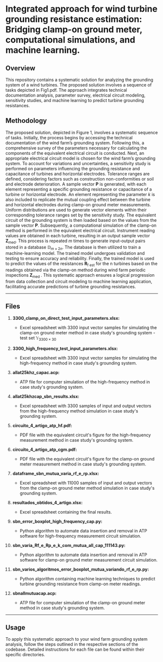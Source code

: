 # Integrated approach for wind turbine grounding resistance estimation: Bridging clamp-on ground meter, computational simulations, and machine learning.

## Overview
This repository contains a systematic solution for analyzing the grounding system of a wind turbines. The proposed solution involves a sequence of tasks depicted in Fig1.pdf. The approach integrates technical documentation analysis, parameter survey, electrical circuit modeling, sensitivity studies, and machine learning to predict turbine grounding resistances.

## Methodology

The proposed solution, depicted in Figure 1, involves a systematic sequence of tasks. Initially, the process begins by accessing the technical documentation of the wind farm’s grounding system. Following this, a comprehensive survey of the parameters necessary for calculating the components of the equivalent electrical circuit is conducted. Next, an appropriate electrical circuit model is chosen for the wind farm’s grounding system. To account for variations and uncertainties, a sensitivity study is performed on parameters influencing the grounding resistance and capacitance of turbines and horizontal electrodes. Tolerance ranges are defined, considering factors such as construction non-conformities or soil and electrode deterioration. A sample vector $\textbf{P}$ is generated, with each element representing a specific grounding resistance or capacitance of a turbine or horizontal electrode. An element representing the parameter $k$ is also included to replicate the mutual coupling effect between the turbine and horizontal electrodes during clamp-on ground meter measurements. Uniform distributions are used to generate vector elements within their corresponding tolerance ranges set by the sensitivity study. The equivalent circuit of the grounding system is then loaded based on the values from the sample vector $\textbf{P}$. Subsequently, a computational simulation of the clamp-on method is performed in the equivalent electrical circuit. Instrument reading values are obtained in each turbine, resulting in an output sample vector **Z**<sub>med</sub>. This process is repeated $m$ times to generate input-output pairs stored in a database $\mathbb{D}_{m\times2n}$. The database is then utilized to train a machine-learning model. The trained model undergoes validation and testing to ensure accuracy and reliability. Finally, the trained model is used to predict the values of the resistances **R**<sub>f est</sub> for the n turbines based on the readings obtained via the clamp-on method during wind farm periodic inspections **Z**<sub>med </sub> . This systematic approach ensures a logical progression from data collection and circuit modeling to machine learning application, facilitating accurate predictions of turbine grounding resistances.

________________________________________________________________________________________________________________________

## Files

1. **3300_clamp_on_direct_test_input_parameters.xlsx:**
   - Excel spreadsheet with 3300 input vector samples for simulating the clamp-on ground meter method in case study's grounding system - test set $\mathbb{Y}_{3300\times30}$

2. **3300_high_frequency_test_input_parameters.xlsx:**
   - Excel spreadsheet with 3300 input vector samples for simulating the high-frequency method in case study's grounding system.

3. **allat25khz_capac.acp:**
   - ATP file for computer simulation of the high-frequency method in case study's grounding system.

4. **allat25khzcap_sbn_results.xlsx:**
   - Excel spreadsheet with 3300 samples of input and output vectors from the high-frequency method simulation in case study's grounding system.

5. **circuito_4_artigo_atp_hf.pdf:**
   - PDF file with the equivalent circuit's figure for the high-frequency measurement method in case study's grounding system.

6. **circuito_4_artigo_atp_cgm.pdf:**
   - PDF file with the equivalent circuit's figure for the clamp-on ground meter measurement method in case study's grounding system.

7. **dataframe_sbn_mutua_varia_rf_e_rp.xlsx:**
   - Excel spreadsheet with 11000 samples of input and output vectors from the clamp-on ground meter method simulation in case study's grounding system.

8. **resultados_obtidos_4_artigo.xlsx:**
   - Excel spreadsheet containing the final results.

9. **sbn_error_boxplot_high_frequency_cap.py:**
   - Python algorithm to automate data insertion and removal in ATP software for high-frequency measurement circuit simulation.

10. **sbn_varia_Rf_e_Rp_e_k_com_mutua_all_cap_111143.py:**
    - Python algorithm to automate data insertion and removal in ATP software for clamp-on ground meter measurement circuit simulation.

11. **sbn_varios_algoritmos_error_boxplot_mutua_variando_rf_e_rp.py:**
    - Python algorithm containing machine learning techniques to predict turbine grounding resistance from clamp-on meter readings.

12. **sbnallmutuacap.acp:**
    - ATP file for computer simulation of the clamp-on ground meter method in case study's grounding system.

________________________________________________________________________________________________________________________

## Usage

To apply this systematic approach to your wind farm grounding system analysis, follow the steps outlined in the respective sections of the codebase. Detailed instructions for each file can be found within their specific directories.

